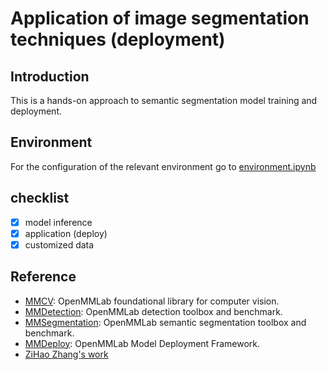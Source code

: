 # Application of image segmentation techniques (deployment)

## Introduction

This is a hands-on approach to semantic segmentation model training and deployment.

## Environment

For the configuration of the relevant environment go to [environment.ipynb](./A_Environment.ipynb)

## checklist

- [x] model inference 
- [x] application (deploy)
- [x] customized data

## Reference
- [MMCV](https://github.com/open-mmlab/mmcv): OpenMMLab foundational library for computer vision.
- [MMDetection](https://github.com/open-mmlab/mmdetection): OpenMMLab detection toolbox and benchmark.
- [MMSegmentation](https://github.com/open-mmlab/mmsegmentation): OpenMMLab semantic segmentation toolbox and benchmark.
- [MMDeploy](https://github.com/open-mmlab/mmdeploy): OpenMMLab Model Deployment Framework.
- [ZiHao Zhang's work](https://github.com/TommyZihao/MMSegmentation_Tutorials)